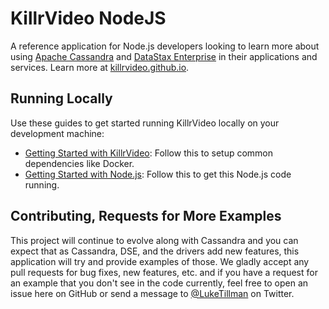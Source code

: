 # KillrVideo NodeJS

A reference application for Node.js developers looking to learn more about using 
[Apache Cassandra][cassandra] and [DataStax Enterprise][dse] in their applications and 
services. Learn more at [killrvideo.github.io][killrvideo].

## Running Locally

Use these guides to get started running KillrVideo locally on your development machine:

* [Getting Started with KillrVideo][getting-started]: Follow this to setup common dependencies
like Docker.
* [Getting Started with Node.js][getting-started-node]: Follow this to get this Node.js code 
running.

## Contributing, Requests for More Examples

This project will continue to evolve along with Cassandra and you can expect that as 
Cassandra, DSE, and the drivers add new features, this application will try and provide 
examples of those.  We gladly accept any pull requests for bug fixes, new features, etc. and 
if you have a request for an example that you don't see in the code currently, feel free to
open an issue here on GitHub or send a message to [@LukeTillman][twitter] on Twitter.

[cassandra]: http://cassandra.apache.org/
[dse]: http://www.datastax.com/products/datastax-enterprise
[killrvideo]: https://killrvideo.github.io/
[getting-started]: https://killrvideo.github.io/getting-started/
[getting-started-node]: https://killrvideo.github.io/docs/languages/nodejs/
[twitter]: https://twitter.com/LukeTillman